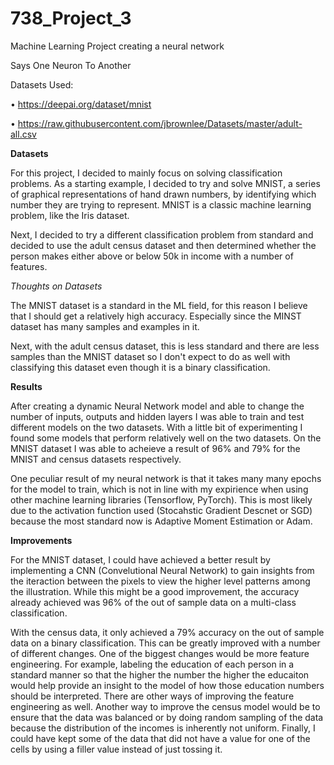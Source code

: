 # 738_Project_3
Machine Learning Project creating a neural network

Says One Neuron To Another

Datasets Used:

• https://deepai.org/dataset/mnist

• https://raw.githubusercontent.com/jbrownlee/Datasets/master/adult-all.csv

**Datasets**

For this project, I decided to mainly focus on solving classification problems. As a starting example, I decided to try and solve MNIST, a 
series of graphical representations of hand drawn numbers, by identifying which number they are trying to represent. MNIST is a classic 
machine learning problem, like the Iris dataset.

Next, I decided to try a different classification problem from standard and decided to use the adult census dataset and then determined
whether the person makes either above or below 50k in income with a number of features. 

_Thoughts on Datasets_

The MNIST dataset is a standard in the ML field, for this reason I believe that I should get a relatively high accuracy. Especially since
the MINST dataset has many samples and examples in it.

Next, with the adult census dataset, this is less standard and there are less samples than the MNIST dataset so I don't expect to do as 
well with classifying this dataset even though it is a binary classification.

**Results**

After creating a dynamic Neural Network model and able to change the number of inputs, outputs and hidden layers I was able to train and 
test different models on the two datasets. With a little bit of experimenting I found some models that perform relatively well on the 
two datasets. On the MNIST dataset I was able to acheieve a result of 96% and 79% for the MNIST and census datasets respectively.

One peculiar result of my neural network is that it takes many many epochs for the model to train, which is not in line with my expirience
when using other machine learning libraries (Tensorflow, PyTorch). This is most likely due to the activation function used (Stocahstic
Gradient Descnet or SGD) because the most standard now is Adaptive Moment Estimation or Adam. 

**Improvements**

For the MNIST dataset, I could have achieved a better result by implementing a CNN (Convelutional Neural Network) to gain insights from 
the iteraction between the pixels to view the higher level patterns among the illustration. While this might be a good improvement, 
the accuracy already achieved was 96% of the out of sample data on a multi-class classification. 

With the census data, it only achieved a 79% accuracy on the out of sample data on a binary classification. This can be greatly improved 
with a number of different changes. One of the biggest changes would be more feature engineering. For example, labeling the education of
each person in a standard manner so that the higher the number the higher the educaiton would help provide an insight to the model of how
those education numbers should be interpreted. There are other ways of improving the feature engineering as well. Another way to improve 
the census model would be to ensure that the data was balanced or by doing random sampling of the data because the distribution of the 
incomes is inherently not uniform. Finally, I could have kept some of the data that did not have a value for one of the cells by using a
filler value instead of just tossing it.
